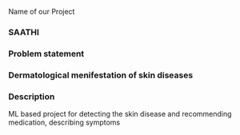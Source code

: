 Name of our Project
### SAATHI
### Problem statement
### Dermatological menifestation of skin diseases

### Description
ML based project for detecting the skin disease and recommending medication, describing symptoms
